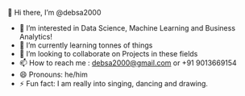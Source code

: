 👋 Hi there, I’m @debsa2000

- 👀 I’m interested in Data Science, Machine Learning and Business Analytics!
- 🌱 I’m currently learning tonnes of things
- 💞️ I’m looking to collaborate on Projects in these fields 
- 📫 How to reach me : debsa2000@gmail.com or +91 9013669154
- 😄 Pronouns: he/him
- ⚡ Fun fact: I am really into singing, dancing and drawing.
<!---
debsa2000/debsa2000 is a ✨ special ✨ repository because its `README.md` (this file) appears on your GitHub profile.
You can click the Preview link to take a look at your changes.
- 📧 Check out my portfolio website to get to know me better
--->
